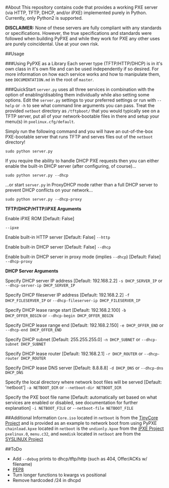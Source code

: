 #About
This repository contains code that provides a working PXE server (via HTTP, TFTP, DHCP, and/or iPXE) implemented purely in Python. Currently, only Python2 is supported.

**DISCLAIMER:** None of these servers are fully compliant with any standards or specifications. However, the true specifications and standards were followed when building PyPXE and while they work for PXE any other uses are purely coincidental. Use at your own risk.

##Usage

###Using PyPXE as a Library
Each server type (TFTP/HTTP/DHCP) is in it's own class in it's own file and can be used independently if so desired. For more information on how each service works and how to manipulate them, see  ```DOCUMENTATION.md``` in the root of ```master```.

###QuickStart
```server.py``` uses all three services in combination with the option of enabling/disabling them individually while also setting some options. Edit the ```server.py``` settings to your preferred settings or run with ```--help``` or ```-h``` to see what command line arguments you can pass. Treat the provided ```netboot``` directory as ```/tftpboot/``` that you would typically see on a TFTP server, put all of your network-bootable files in there and setup your menu(s) in ```pxelinux.cfg/default```.

Simply run the following command and you will have an out-of-the-box PXE-bootable server that runs TFTP and serves files out of the ```netboot``` directory!
```shell
sudo python server.py
```
If you require the ability to handle DHCP PXE requests then you can either enable the built-in DHCP server (after configuring, of course)...
```shell
sudo python server.py --dhcp
```
...or start ```server.py``` in ProxyDHCP mode rather than a full DHCP server to prevent DHCP conflicts on your network...
```shell
sudo python server.py --dhcp-proxy
```

**TFTP/DHCP/HTTP/iPXE Arguments**

Enable iPXE ROM [Default: False]

```--ipxe```

Enable built-in HTTP server [Default: False]
```--http```

Enable built-in DHCP server [Default: False]
```--dhcp```

Enable built-in DHCP server in proxy mode (implies ```--dhcp```) [Default: False]
```--dhcp-proxy```

**DHCP Server Arguments**

Specify DHCP server IP address [Default: 192.168.2.2]
```-s DHCP_SERVER_IP``` or ```--dhcp-server-ip DHCP_SERVER_IP```

Specify DHCP fileserver IP address [Default: 192.168.2.2]
```-f DHCP_FILESERVER_IP``` or ```--dhcp-fileserver-ip DHCP_FILESERVER_IP```

Specify DHCP lease range start [Default: 192.168.2.100]
```-b DHCP_OFFER_BEGIN``` or ```--dhcp-begin DHCP_OFFER_BEGIN```

Specify DHCP lease range end [Default: 192.168.2.150]
```-e DHCP_OFFER_END``` or ```--dhcp-end DHCP_OFFER_END```

Specify DHCP subnet [Default: 255.255.255.0]
```-n DHCP_SUBNET``` or ```--dhcp-subnet DHCP_SUBNET```

Specify DHCP lease router [Default: 192.168.2.1]
```-r DHCP_ROUTER``` or ```--dhcp-router DHCP_ROUTER```

Specify DHCP lease DNS server [Default: 8.8.8.8]
```-d DHCP_DNS``` or ```--dhcp-dns DHCP_DNS```

Specify the local directory where network boot files will be served [Default: 'netboot']
```-a NETBOOT_DIR``` or ```--netboot-dir NETBOOT_DIR```

Specify the PXE boot file name [Default: automatically set based on what services are enabled or disabled, see documentation for further explanation]
```-i NETBOOT_FILE``` or ```--netboot-file NETBOOT_FILE```

##Additional Information
```Core.iso``` located in ```netboot``` is from the [TinyCore Project](http://distro.ibiblio.org/tinycorelinux/) and is provided as an example to network boot from using PyPXE
```chainload.kpxe``` located in ```netboot``` is the ```undionly.kpxe``` from the [iPXE Project](http://ipxe.org/)  
```pxelinux.0```, ```menu.c32```, and ```memdisk``` located in ```netboot``` are from the [SYSLINUX Project](http://www.syslinux.org/)  

##ToDo
- Add ```--debug``` prints to dhcp/tftp/http (such as 404, Offer/ACKs w/ filename)
- [PEP8](http://legacy.python.org/dev/peps/pep-0008/)
- Turn longer functions to kwargs vs positional
- Remove hardcoded /24 in dhcpd